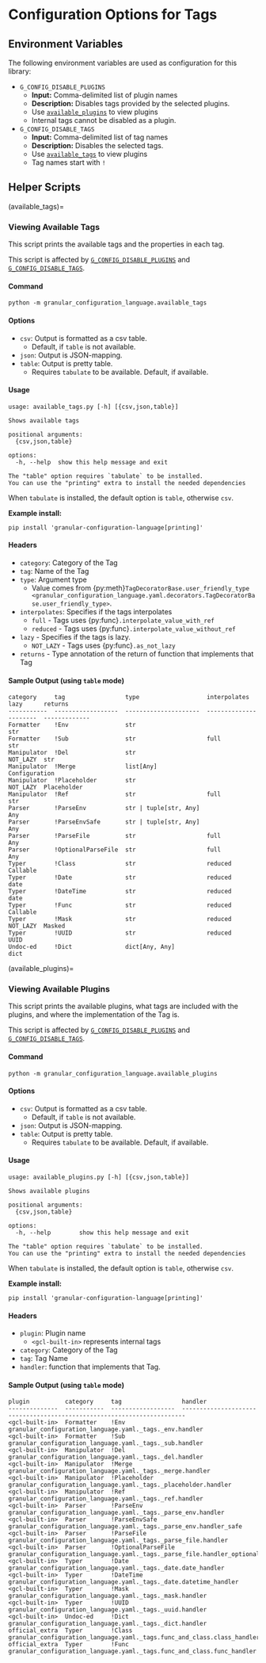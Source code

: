 # Configuration Options for Tags

<!-- markdownlint-disable-file MD024 -->

## Environment Variables

The following environment variables are used as configuration for this library:

- `G_CONFIG_DISABLE_PLUGINS`
  - **Input:** Comma-delimited list of plugin names
  - **Description:** Disables tags provided by the selected plugins.
  - Use [`available_plugins`](#viewing-available-plugins) to view plugins
  - Internal tags cannot be disabled as a plugin.
- `G_CONFIG_DISABLE_TAGS`
  - **Input:** Comma-delimited list of tag names
  - **Description:** Disables the selected tags.
  - Use [`available_tags`](#viewing-available-tags) to view plugins
  - Tag names start with `!`

## Helper Scripts

(available_tags)=

### Viewing Available Tags

This script prints the available tags and the properties in each tag.

This script is affected by [`G_CONFIG_DISABLE_PLUGINS`](#environment-variables) and [`G_CONFIG_DISABLE_TAGS`](#environment-variables).

#### Command

```shell
python -m granular_configuration_language.available_tags
```

#### Options

- `csv`: Output is formatted as a csv table.
  - Default, if `table` is not available.
- `json`: Output is JSON-mapping.
- `table`: Output is pretty table.
  - Requires `tabulate` to be available. Default, if available.

#### Usage

```text
usage: available_tags.py [-h] [{csv,json,table}]

Shows available tags

positional arguments:
  {csv,json,table}

options:
  -h, --help  show this help message and exit

The "table" option requires `tabulate` to be installed.
You can use the "printing" extra to install the needed dependencies
```

When `tabulate` is installed, the default option is `table`, otherwise `csv`.

**Example install:**

```shell
pip install 'granular-configuration-language[printing]'
```

#### Headers

- `category`: Category of the Tag
- `tag`: Name of the Tag
- `type`: Argument type
  - Value comes from {py:meth}`TagDecoratorBase.user_friendly_type <granular_configuration_language.yaml.decorators.TagDecoratorBase.user_friendly_type>`.
- `interpolates`: Specifies if the tags interpolates
  - `full` - Tags uses {py:func}`.interpolate_value_with_ref`
  - `reduced` - Tags uses {py:func}`.interpolate_value_without_ref`
- `lazy` - Specifies if the tags is lazy.
  - `NOT_LAZY` - Tags uses {py:func}`.as_not_lazy`
- `returns` - Type annotation of the return of function that implements that Tag

#### Sample Output (using `table` mode)

```text
category     tag                 type                   interpolates    lazy      returns
-----------  ------------------  ---------------------  --------------  --------  -------------
Formatter    !Env                str                                              str
Formatter    !Sub                str                    full                      str
Manipulator  !Del                str                                    NOT_LAZY  str
Manipulator  !Merge              list[Any]                                        Configuration
Manipulator  !Placeholder        str                                    NOT_LAZY  Placeholder
Manipulator  !Ref                str                    full                      str
Parser       !ParseEnv           str | tuple[str, Any]                            Any
Parser       !ParseEnvSafe       str | tuple[str, Any]                            Any
Parser       !ParseFile          str                    full                      Any
Parser       !OptionalParseFile  str                    full                      Any
Typer        !Class              str                    reduced                   Callable
Typer        !Date               str                    reduced                   date
Typer        !DateTime           str                    reduced                   date
Typer        !Func               str                    reduced                   Callable
Typer        !Mask               str                    reduced         NOT_LAZY  Masked
Typer        !UUID               str                    reduced                   UUID
Undoc-ed     !Dict               dict[Any, Any]                                   dict
```

(available_plugins)=

### Viewing Available Plugins

This script prints the available plugins, what tags are included with the plugins, and where the implementation of the Tag is.

This script is affected by [`G_CONFIG_DISABLE_PLUGINS`](#environment-variables) and [`G_CONFIG_DISABLE_TAGS`](#environment-variables).

#### Command

```shell
python -m granular_configuration_language.available_plugins
```

#### Options

- `csv`: Output is formatted as a csv table.
  - Default, if `table` is not available.
- `json`: Output is JSON-mapping.
- `table`: Output is pretty table.
  - Requires `tabulate` to be available. Default, if available.

#### Usage

```text
usage: available_plugins.py [-h] [{csv,json,table}]

Shows available plugins

positional arguments:
  {csv,json,table}

options:
  -h, --help        show this help message and exit

The "table" option requires `tabulate` to be installed.
You can use the "printing" extra to install the needed dependencies
```

When `tabulate` is installed, the default option is `table`, otherwise `csv`.

**Example install:**

```shell
pip install 'granular-configuration-language[printing]'
```

#### Headers

- `plugin`: Plugin name
  - `<gcl-built-in>` represents internal tags
- `category`: Category of the Tag
- `tag`: Tag Name
- `handler`: function that implements that Tag.

#### Sample Output (using `table` mode)

```text
plugin          category     tag                 handler
--------------  -----------  ------------------  -----------------------------------------------------------------------
<gcl-built-in>  Formatter    !Env                granular_configuration_language.yaml._tags._env.handler
<gcl-built-in>  Formatter    !Sub                granular_configuration_language.yaml._tags._sub.handler
<gcl-built-in>  Manipulator  !Del                granular_configuration_language.yaml._tags._del.handler
<gcl-built-in>  Manipulator  !Merge              granular_configuration_language.yaml._tags._merge.handler
<gcl-built-in>  Manipulator  !Placeholder        granular_configuration_language.yaml._tags._placeholder.handler
<gcl-built-in>  Manipulator  !Ref                granular_configuration_language.yaml._tags._ref.handler
<gcl-built-in>  Parser       !ParseEnv           granular_configuration_language.yaml._tags._parse_env.handler
<gcl-built-in>  Parser       !ParseEnvSafe       granular_configuration_language.yaml._tags._parse_env.handler_safe
<gcl-built-in>  Parser       !ParseFile          granular_configuration_language.yaml._tags._parse_file.handler
<gcl-built-in>  Parser       !OptionalParseFile  granular_configuration_language.yaml._tags._parse_file.handler_optional
<gcl-built-in>  Typer        !Date               granular_configuration_language.yaml._tags._date.date_handler
<gcl-built-in>  Typer        !DateTime           granular_configuration_language.yaml._tags._date.datetime_handler
<gcl-built-in>  Typer        !Mask               granular_configuration_language.yaml._tags._mask.handler
<gcl-built-in>  Typer        !UUID               granular_configuration_language.yaml._tags._uuid.handler
<gcl-built-in>  Undoc-ed     !Dict               granular_configuration_language.yaml._tags._dict.handler
official_extra  Typer        !Class              granular_configuration_language.yaml._tags.func_and_class.class_handler
official_extra  Typer        !Func               granular_configuration_language.yaml._tags.func_and_class.func_handler
```

